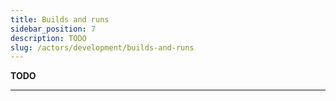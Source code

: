 ```yaml
---
title: Builds and runs
sidebar_position: 7
description: TODO
slug: /actors/development/builds-and-runs
---
```


**TODO**

---


